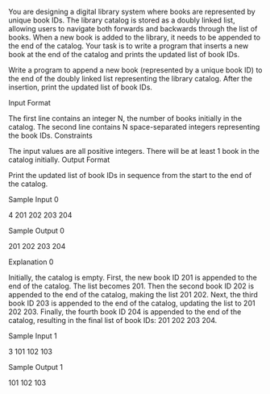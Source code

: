 You are designing a digital library system where books are represented by unique book IDs. The library catalog is stored as a doubly linked list, allowing users to navigate both forwards and backwards through the list of books. When a new book is added to the library, it needs to be appended to the end of the catalog. Your task is to write a program that inserts a new book at the end of the catalog and prints the updated list of book IDs.

Write a program to append a new book (represented by a unique book ID) to the end of the doubly linked list representing the library catalog. After the insertion, print the updated list of book IDs.

Input Format

The first line contains an integer N, the number of books initially in the catalog.
The second line contains N space-separated integers representing the book IDs.
Constraints

The input values are all positive integers.
There will be at least 1 book in the catalog initially.
Output Format

Print the updated list of book IDs in sequence from the start to the end of the catalog.

Sample Input 0

4
201 202 203 204

Sample Output 0

201 202 203 204

Explanation 0

Initially, the catalog is empty. First, the new book ID 201 is appended to the end of the catalog. The list becomes 201. Then the second book ID 202 is appended to the end of the catalog, making the list 201 202. Next, the third book ID 203 is appended to the end of the catalog, updating the list to 201 202 203. Finally, the fourth book ID 204 is appended to the end of the catalog, resulting in the final list of book IDs: 201 202 203 204.

Sample Input 1

3
101 102 103

Sample Output 1

101 102 103
